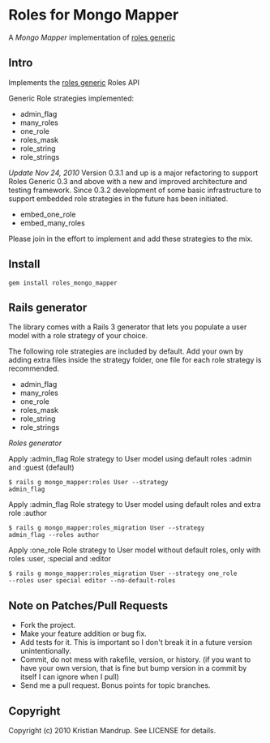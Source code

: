 # Roles for Mongo Mapper

A *Mongo Mapper* implementation of [roles generic](http://github.com/kristianmandrup/roles_generic)

## Intro

Implements the [roles generic](http://github.com/kristianmandrup/roles_generic) Roles API

Generic Role strategies implemented:

* admin_flag
* many_roles
* one_role
* roles_mask
* role_string
* role_strings

*Update Nov 24, 2010*
Version 0.3.1 and up is a major refactoring to support Roles Generic 0.3 and above with a new and improved architecture and testing framework. 
Since 0.3.2 development of some basic infrastructure to support embedded role strategies in the future has been initiated.

* embed_one_role
* embed_many_roles

Please join in the effort to implement and add these strategies to the mix.

## Install

<code>gem install roles_mongo_mapper</code>

## Rails generator

The library comes with a Rails 3 generator that lets you populate a user model with a role strategy of your choice. 

The following role strategies are included by default. Add your own by adding extra files inside the strategy folder, one file for each role strategy is recommended.

* admin_flag
* many_roles
* one_role
* roles_mask
* role_string
* role_strings

*Roles generator*

Apply :admin_flag Role strategy to User model using default roles :admin and :guest (default)

<code>$ rails g mongo_mapper:roles User --strategy admin_flag</code>

Apply :admin_flag Role strategy to User model using default roles and extra role :author

<code>$ rails g mongo_mapper:roles_migration User --strategy admin_flag --roles author</code>

Apply :one_role Role strategy to User model without default roles, only with roles :user, :special and :editor

<code>$ rails g mongo_mapper:roles_migration User --strategy one_role --roles user special editor --no-default-roles</code>


## Note on Patches/Pull Requests
 
* Fork the project.
* Make your feature addition or bug fix.
* Add tests for it. This is important so I don't break it in a
  future version unintentionally.
* Commit, do not mess with rakefile, version, or history.
  (if you want to have your own version, that is fine but bump version in a commit by itself I can ignore when I pull)
* Send me a pull request. Bonus points for topic branches.

## Copyright

Copyright (c) 2010 Kristian Mandrup. See LICENSE for details.
